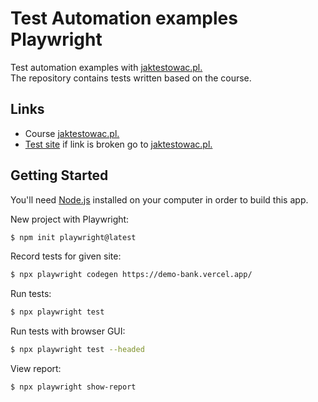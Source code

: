 # Test Automation examples Playwright
Test automation examples with [jaktestowac.pl.](https://www.youtube.com/watch?v=JqEp2cjnzAo&list=PLfKhn9AcZ-cD2TCB__K7NP5XARaCzZYn7&ab_channel=jaktestowacpl) <br>
The repository contains tests written based on the course.

## Links
- Course [jaktestowac.pl.](https://www.youtube.com/watch?v=JqEp2cjnzAo&list=PLfKhn9AcZ-cD2TCB__K7NP5XARaCzZYn7&ab_channel=jaktestowacpl) <br>
- [Test site](https://demo-bank.vercel.app/) if link is broken go to [jaktestowac.pl.](https://jaktestowac.pl/lesson/pw1s01l01/)

## Getting Started
You'll need [Node.js](https://nodejs.org) installed on your computer in order to build this app.<br>

New project with Playwright:
```bash
$ npm init playwright@latest
```
Record tests for given site:
```bash
$ npx playwright codegen https://demo-bank.vercel.app/
```
Run tests:
```bash
$ npx playwright test 
```
Run tests with browser GUI:
```bash
$ npx playwright test --headed
```
View report:
```bash
$ npx playwright show-report
```